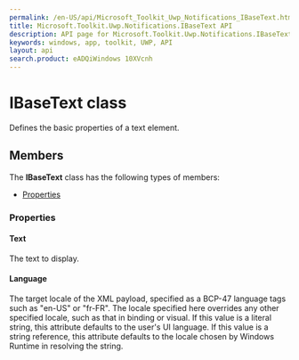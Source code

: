 ```yaml
---
permalink: /en-US/api/Microsoft_Toolkit_Uwp_Notifications_IBaseText.htm
title: Microsoft.Toolkit.Uwp.Notifications.IBaseText API 
description: API page for Microsoft.Toolkit.Uwp.Notifications.IBaseText
keywords: windows, app, toolkit, UWP, API
layout: api
search.product: eADQiWindows 10XVcnh
---
```



# IBaseText class

Defines the basic properties of a text element.

## Members

The **IBaseText** class has the following types of members:

* [Properties](#Properties)

### Properties

#### Text

The text to display.





#### Language

The target locale of the XML payload, specified as a BCP-47 language tags such as "en-US" or "fr-FR". The locale specified here overrides any other specified locale, such as that in binding or visual. If this value is a literal string, this attribute defaults to the user's UI language. If this value is a string reference, this attribute defaults to the locale chosen by Windows Runtime in resolving the string.




